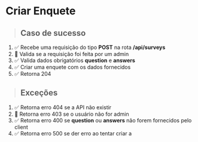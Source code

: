 # Criar Enquete

> ## Caso de sucesso
1. ✅ Recebe uma requisição do tipo **POST** na rota **/api/surveys**
1. 📌 Valida se a requisição foi feita por um admin
1. ✅ Valida dados obrigatórios **question** e **answers**
1. ✅ Criar uma enquete com os dados fornecidos
1. ✅ Retorna 204

> ## Exceções

1. ✅ Retorna erro 404 se a API não existir
1. 📌 Retorna erro 403 se o usuário não for admin
1. ✅ Retorna erro 400 se **question** ou **answers** não forem fornecidos pelo client
1. ✅ Retorna erro 500 se der erro ao tentar criar a
